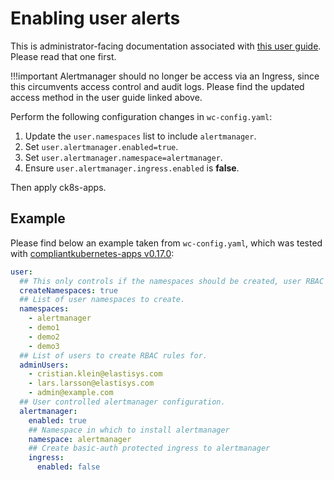 # Enabling user alerts

This is administrator-facing documentation associated with [this user guide](/user-guide/alerts/). Please read that one first.

!!!important
    Alertmanager should no longer be access via an Ingress, since this circumvents access control and audit logs. Please find the updated access method in the user guide linked above.

Perform the following configuration changes in `wc-config.yaml`:

1. Update the `user.namespaces` list to include `alertmanager`.
2. Set `user.alertmanager.enabled=true`.
3. Set `user.alertmanager.namespace=alertmanager`.
4. Ensure `user.alertmanager.ingress.enabled` is **false**.

Then apply ck8s-apps.

## Example

Please find below an example taken from `wc-config.yaml`, which was tested with [compliantkubernetes-apps v0.17.0](https://github.com/elastisys/compliantkubernetes-apps/releases/tag/v0.17.0):

```yaml
user:
  ## This only controls if the namespaces should be created, user RBAC is always created.
  createNamespaces: true
  ## List of user namespaces to create.
  namespaces:
    - alertmanager
    - demo1
    - demo2
    - demo3
  ## List of users to create RBAC rules for.
  adminUsers:
    - cristian.klein@elastisys.com
    - lars.larsson@elastisys.com
    - admin@example.com
  ## User controlled alertmanager configuration.
  alertmanager:
    enabled: true
    ## Namespace in which to install alertmanager
    namespace: alertmanager
    ## Create basic-auth protected ingress to alertmanager
    ingress:
      enabled: false
```
